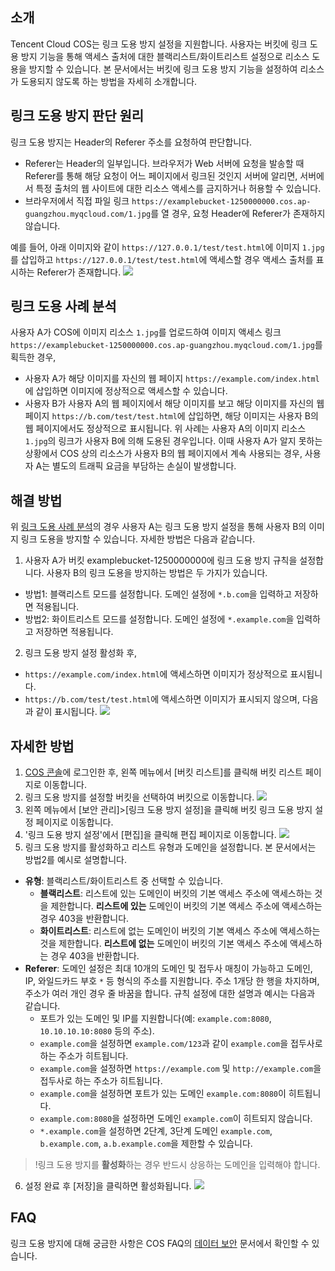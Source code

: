 ## 소개

Tencent Cloud COS는 링크 도용 방지 설정을 지원합니다. 사용자는 버킷에 링크 도용 방지 기능을 통해 액세스 출처에 대한 블랙리스트/화이트리스트 설정으로 리소스 도용을 방지할 수 있습니다. 본 문서에서는 버킷에 링크 도용 방지 기능을 설정하여 리소스가 도용되지 않도록 하는 방법을 자세히 소개합니다.

## 링크 도용 방지 판단 원리

링크 도용 방지는 Header의 Referer 주소를 요청하여 판단합니다.

- Referer는 Header의 일부입니다. 브라우저가 Web 서버에 요청을 발송할 때 Referer를 통해 해당 요청이 어느 페이지에서 링크된 것인지 서버에 알리면, 서버에서 특정 출처의 웹 사이트에 대한 리소스 액세스를 금지하거나 허용할 수 있습니다.
- 브라우저에서 직접 파일 링크 `https://examplebucket-1250000000.cos.ap-guangzhou.myqcloud.com/1.jpg`를 열 경우, 요청 Header에 Referer가 존재하지 않습니다.

예를 들어, 아래 이미지와 같이 `https://127.0.0.1/test/test.html`에 이미지 `1.jpg`를 삽입하고 `https://127.0.0.1/test/test.html`에 액세스할 경우 액세스 출처를 표시하는 Referer가 존재합니다.
![](https://main.qcloudimg.com/raw/ed5d4f915132b236eb9423d81881ffd4.jpg)

<span id="fenxi"></span>
## 링크 도용 사례 분석

사용자 A가 COS에 이미지 리소스 `1.jpg`를 업로드하여 이미지 액세스 링크 `https://examplebucket-1250000000.cos.ap-guangzhou.myqcloud.com/1.jpg`를 획득한 경우,
- 사용자 A가 해당 이미지를 자신의 웹 페이지 `https://example.com/index.html`에 삽입하면 이미지에 정상적으로 액세스할 수 있습니다.
- 사용자 B가 사용자 A의 웹 페이지에서 해당 이미지를 보고 해당 이미지를 자신의 웹 페이지 `https://b.com/test/test.html`에 삽입하면, 해당 이미지는 사용자 B의 웹 페이지에서도 정상적으로 표시됩니다.
위 사례는 사용자 A의 이미지 리소스 `1.jpg`의 링크가 사용자 B에 의해 도용된 경우입니다. 이때 사용자 A가 알지 못하는 상황에서 COS 상의 리소스가 사용자 B의 웹 페이지에서 계속 사용되는 경우, 사용자 A는 별도의 트래픽 요금을 부담하는 손실이 발생합니다. 


## 해결 방법

위 [링크 도용 사례 분석](#fenxi)의 경우 사용자 A는 링크 도용 방지 설정을 통해 사용자 B의 이미지 링크 도용을 방지할 수 있습니다. 자세한 방법은 다음과 같습니다.
1. 사용자 A가 버킷 examplebucket-1250000000에 링크 도용 방지 규칙을 설정합니다. 사용자 B의 링크 도용을 방지하는 방법은 두 가지가 있습니다.
 - 방법1: 블랙리스트 모드를 설정합니다. 도메인 설정에 `*.b.com`을 입력하고 저장하면 적용됩니다.
 - 방법2: 화이트리스트 모드를 설정합니다. 도메인 설정에 `*.example.com`을 입력하고 저장하면 적용됩니다.
2. 링크 도용 방지 설정 활성화 후,
 - `https://example.com/index.html`에 액세스하면 이미지가 정상적으로 표시됩니다.
 - `https://b.com/test/test.html`에 액세스하면 이미지가 표시되지 않으며, 다음과 같이 표시됩니다.
![](https://main.qcloudimg.com/raw/3374bd47b5cf2eff04d15cd6d1590aae.jpg)

## 자세한 방법

1. [COS 콘솔](https://console.cloud.tencent.com/cos5)에 로그인한 후, 왼쪽 메뉴에서 [버킷 리스트]를 클릭해 버킷 리스트 페이지로 이동합니다.
2. 링크 도용 방지를 설정할 버킷을 선택하여 버킷으로 이동합니다.
![](https://main.qcloudimg.com/raw/66a106d2fd78632b65914f2fb6c096dc.png)
3. 왼쪽 메뉴에서 [보안 관리]>[링크 도용 방지 설정]을 클릭해 버킷 링크 도용 방지 설정 페이지로 이동합니다.
4. '링크 도용 방지 설정'에서 [편집]을 클릭해 편집 페이지로 이동합니다.
![](https://main.qcloudimg.com/raw/d726521ea58a99cfb3cf42dfae776f05.png)
5. 링크 도용 방지를 활성화하고 리스트 유형과 도메인을 설정합니다. 본 문서에서는 방법2를 예시로 설명합니다.
 - **유형**: 블랙리스트/화이트리스트 중 선택할 수 있습니다.
    - **블랙리스트**: 리스트에 있는 도메인이 버킷의 기본 액세스 주소에 액세스하는 것을 제한합니다. **리스트에 있는** 도메인이 버킷의 기본 액세스 주소에 액세스하는 경우 403을 반환합니다.
    - **화이트리스트**: 리스트에 없는 도메인이 버킷의 기본 액세스 주소에 액세스하는 것을 제한합니다. **리스트에 없는** 도메인이 버킷의 기본 액세스 주소에 액세스하는 경우 403을 반환합니다.
 - **Referer**: 도메인 설정은 최대 10개의 도메인 및 접두사 매칭이 가능하고 도메인, IP, 와일드카드 부호 `*` 등 형식의 주소를 지원합니다. 주소 1개당 한 행을 차지하며, 주소가 여러 개인 경우 줄 바꿈을 합니다. 규칙 설정에 대한 설명과 예시는 다음과 같습니다.
    - 포트가 있는 도메인 및 IP를 지원합니다(예: `example.com:8080`, `10.10.10.10:8080` 등의 주소).
    - `example.com`을 설정하면 `example.com/123`과 같이 `example.com`을 접두사로 하는 주소가 히트됩니다.
    - `example.com`을 설정하면 `https://example.com` 및 `http://example.com`을 접두사로 하는 주소가 히트됩니다.
    - `example.com`을 설정하면 포트가 있는 도메인 `example.com:8080`이 히트됩니다. 
    - `example.com:8080`을 설정하면 도메인 `example.com`이 히트되지 않습니다.
    - `*.example.com`을 설정하면 2단계, 3단계 도메인 `example.com`, `b.example.com`, `a.b.example.com`을 제한할 수 있습니다.
>!링크 도용 방지를 **활성화**하는 경우 반드시 상응하는 도메인을 입력해야 합니다.
6. 설정 완료 후 [저장]을 클릭하면 활성화됩니다.
![](https://main.qcloudimg.com/raw/ab894ac9faf520c07454d87eb10c2b37.png)

## FAQ
링크 도용 방지에 대해 궁금한 사항은 COS FAQ의 [데이터 보안](https://intl.cloud.tencent.com/document/product/436/40946) 문서에서 확인할 수 있습니다.

